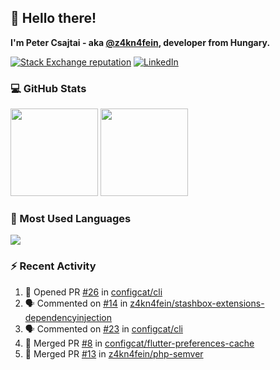 ## 👋 Hello there!

**I'm Peter Csajtai - aka [@z4kn4fein](https://github.com/z4kn4fein), developer from Hungary.**

[![Stack Exchange reputation](https://img.shields.io/stackexchange/stackoverflow/r/8700582?color=orange&label=reputation&logo=stackoverflow&style=for-the-badge)](https://stackoverflow.com/users/8700582)
[![LinkedIn](https://img.shields.io/badge/linkedin-%230077B5.svg?style=for-the-badge&logo=linkedin&logoColor=white)](https://www.linkedin.com/in/csajtai-p%C3%A9ter-45395341/)

### 💻 GitHub Stats

<div>
  <img height="140px" src="https://github-readme-stats-pcsajtai.vercel.app/api?username=z4kn4fein&show_icons=true&hide_border=true&count_private=true&custom_title=Stats&theme=dracula&line_height=24&hide_title=true">
  <img height="140px" src="https://streak-stats.demolab.com?user=z4kn4fein&theme=dracula&hide_border=true">
  
</div>

### :toolbox: Most Used Languages

<img src="https://github-readme-stats-pcsajtai.vercel.app/api/top-langs/?username=z4kn4fein&theme=dracula&hide_border=true&layout=compact&langs_count=8&hide_title=true">

### :zap: Recent Activity

<!--START_SECTION:activity-->
1. 💪 Opened PR [#26](https://github.com/configcat/cli/pull/26) in [configcat/cli](https://github.com/configcat/cli)
2. 🗣 Commented on [#14](https://github.com/z4kn4fein/stashbox-extensions-dependencyinjection/issues/14#issuecomment-2151055573) in [z4kn4fein/stashbox-extensions-dependencyinjection](https://github.com/z4kn4fein/stashbox-extensions-dependencyinjection)
3. 🗣 Commented on [#23](https://github.com/configcat/cli/pull/23#issuecomment-2146981810) in [configcat/cli](https://github.com/configcat/cli)
4. 🎉 Merged PR [#8](https://github.com/configcat/flutter-preferences-cache/pull/8) in [configcat/flutter-preferences-cache](https://github.com/configcat/flutter-preferences-cache)
5. 🎉 Merged PR [#13](https://github.com/z4kn4fein/php-semver/pull/13) in [z4kn4fein/php-semver](https://github.com/z4kn4fein/php-semver)
<!--END_SECTION:activity-->
